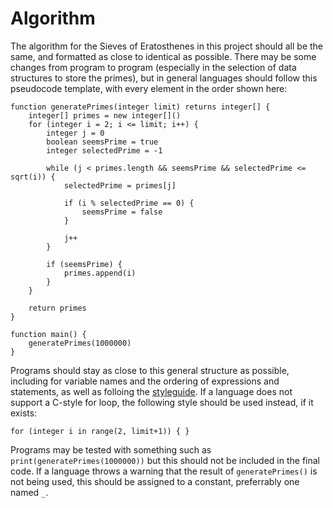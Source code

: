# Algorithm

The algorithm for the Sieves of Eratosthenes in this project should all be the same, and formatted as close to identical as possible. There may be some changes from program to program (especially in the selection of data structures to store the primes), but in general languages should follow this pseudocode template, with every element in the order shown here:

```
function generatePrimes(integer limit) returns integer[] {
	integer[] primes = new integer[]()
	for (integer i = 2; i <= limit; i++) {
		integer j = 0
		boolean seemsPrime = true
		integer selectedPrime = -1

		while (j < primes.length && seemsPrime && selectedPrime <= sqrt(i)) {
			selectedPrime = primes[j]

			if (i % selectedPrime == 0) {
				seemsPrime = false
			}

			j++
		}

		if (seemsPrime) {
			primes.append(i)
		}
	}

	return primes
}

function main() {
	generatePrimes(1000000)
}
```

Programs should stay as close to this general structure as possible, including for variable names and the ordering of expressions and statements, as well as folloing the [styleguide](styleguide.md). If a language does not support a C-style for loop, the following style should be used instead, if it exists:

```
for (integer i in range(2, limit+1)) { }
```

Programs may be tested with something such as `print(generatePrimes(1000000))` but this should not be included in the final code. If a language throws a warning that the result of `generatePrimes()` is not being used, this should be assigned to a constant, preferrably one named `_`.
